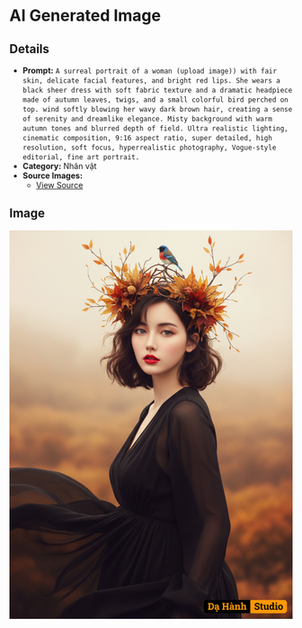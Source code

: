 # AI Generated Image

## Details
- **Prompt:** `A surreal portrait of a woman (upload image)) with fair  skin, delicate facial features, and bright red lips. She wears a black sheer dress with soft fabric texture and a dramatic headpiece made of autumn leaves, twigs, and a small colorful bird perched on top. wind softly blowing her wavy dark brown hair, creating a sense of serenity and dreamlike elegance. Misty background with warm autumn tones and blurred depth of field. Ultra realistic lighting, cinematic composition, 9:16 aspect ratio, super detailed, high resolution, soft focus, hyperrealistic photography, Vogue-style editorial, fine art portrait.`
- **Category:** Nhân vật
- **Source Images:**
  - [View Source](https://raw.githubusercontent.com/lenzcomvth/Somethings/main/Models/Female/Female2.png)

## Image
![AI Generated Image](./image-2025-10-15T09-42-04-205Z-aw5kg.png)
